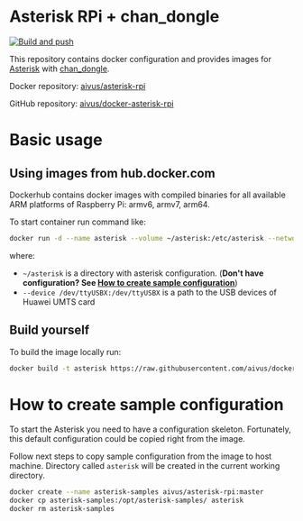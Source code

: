 # Asterisk RPi + chan_dongle

[![Build and push](https://github.com/aivus/docker-asterisk-rpi/actions/workflows/build_and_push.yml/badge.svg)](https://github.com/aivus/docker-asterisk-rpi/actions/workflows/build_and_push.yml)

This repository contains docker configuration and provides images for [Asterisk](https://www.asterisk.org/) with [chan_dongle](https://github.com/wdoekes/asterisk-chan-dongle).

Docker repository: [aivus/asterisk-rpi](https://hub.docker.com/r/aivus/asterisk-rpi)

GitHub repository: [aivus/docker-asterisk-rpi](https://github.com/aivus/docker-asterisk-rpi/)

# Basic usage

## Using images from hub.docker.com

Dockerhub contains docker images with compiled binaries for all available ARM platforms of Raspberry Pi: armv6, armv7, arm64.

To start container run command like:
```sh
docker run -d --name asterisk --volume ~/asterisk:/etc/asterisk --network host --device /dev/ttyUSB0:/dev/ttyUSB0 --device /dev/ttyUSB1:/dev/ttyUSB1 --device /dev/ttyUSB2:/dev/ttyUSB2 --restart always aivus/asterisk-rpi:master
```

where:
* `~/asterisk` is a directory with asterisk configuration. (**Don't have configuration? See [How to create sample configuration](#how-to-create-sample-configuration)**)
* `--device /dev/ttyUSBX:/dev/ttyUSBX` is a path to the USB devices of Huawei UMTS card

## Build yourself

To build the image locally run:

```sh
docker build -t asterisk https://raw.githubusercontent.com/aivus/docker-asterisk-rpi/master/Dockerfile
```


# How to create sample configuration
To start the Asterisk you need to have a configuration skeleton.
Fortunately, this default configuration could be copied right from the image.

Follow next steps to copy sample configuration from the image to host machine. Directory called `asterisk` will be created in the current working directory.

```sh
docker create --name asterisk-samples aivus/asterisk-rpi:master
docker cp asterisk-samples:/opt/asterisk-samples/ asterisk
docker rm asterisk-samples
```
